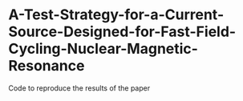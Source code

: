 # A-Test-Strategy-for-a-Current-Source-Designed-for-Fast-Field-Cycling-Nuclear-Magnetic-Resonance
Code to reproduce the results of the paper
